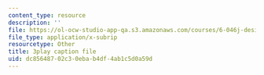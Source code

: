 ```yaml
---
content_type: resource
description: ''
file: https://ol-ocw-studio-app-qa.s3.amazonaws.com/courses/6-046j-design-and-analysis-of-algorithms-spring-2015/dc85648702c30ebab4df4ab1c5d0a59d_eHZifpgyH_4.srt
file_type: application/x-subrip
resourcetype: Other
title: 3play caption file
uid: dc856487-02c3-0eba-b4df-4ab1c5d0a59d
---
```

